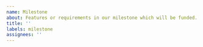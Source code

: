 ```yaml
---
name: Milestone
about: Features or requirements in our milestone which will be funded.
title: ''
labels: milestone
assignees: ''
---
```

